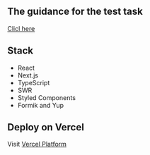 ## The guidance for the test task

[Clicl here](https://gitlab.com/-/snippets/2056636)

## Stack

- React
- Next.js
- TypeScript
- SWR
- Styled Components
- Formik and Yup

## Deploy on Vercel

Visit [Vercel Platform](https://star-wars-figures-store.vercel.app)
